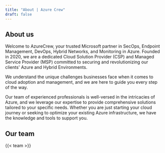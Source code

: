 ```yaml
---
title: "About | Azure Crew"
draft: false
---
```


## About us

Welcome to AzureCrew, your trusted Microsoft partner in SecOps, Endpoint Management, DevOps, Hybrid Networks, and Monitoring in Azure. Founded in 2020, we are a dedicated Cloud Solution Provider (CSP) and Managed Service Provider (MSP) committed to securing and revolutionizing our clients' Azure and Hybrid Environments.

We understand the unique challenges businesses face when it comes to cloud adoption and management, and we are here to guide you every step of the way.

Our team of experienced professionals is well-versed in the intricacies of Azure, and we leverage our expertise to provide comprehensive solutions tailored to your specific needs. Whether you are just starting your cloud journey or seeking to optimize your existing Azure infrastructure, we have the knowledge and tools to support you.

## Our team

{{< team >}}

<div class="h-16"></div>
